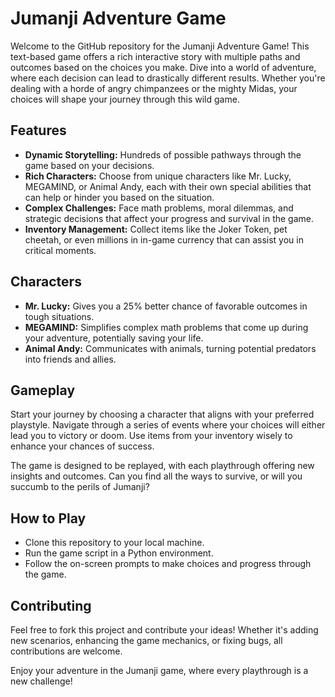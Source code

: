 # Jumanji Adventure Game

Welcome to the GitHub repository for the Jumanji Adventure Game! This text-based game offers a rich interactive story with multiple paths and outcomes based on the choices you make. Dive into a world of adventure, where each decision can lead to drastically different results. Whether you're dealing with a horde of angry chimpanzees or the mighty Midas, your choices will shape your journey through this wild game.

## Features

- **Dynamic Storytelling:** Hundreds of possible pathways through the game based on your decisions.
- **Rich Characters:** Choose from unique characters like Mr. Lucky, MEGAMIND, or Animal Andy, each with their own special abilities that can help or hinder you based on the situation.
- **Complex Challenges:** Face math problems, moral dilemmas, and strategic decisions that affect your progress and survival in the game.
- **Inventory Management:** Collect items like the Joker Token, pet cheetah, or even millions in in-game currency that can assist you in critical moments.

## Characters

- **Mr. Lucky:** Gives you a 25% better chance of favorable outcomes in tough situations.
- **MEGAMIND:** Simplifies complex math problems that come up during your adventure, potentially saving your life.
- **Animal Andy:** Communicates with animals, turning potential predators into friends and allies.

## Gameplay

Start your journey by choosing a character that aligns with your preferred playstyle. Navigate through a series of events where your choices will either lead you to victory or doom. Use items from your inventory wisely to enhance your chances of success. 

The game is designed to be replayed, with each playthrough offering new insights and outcomes. Can you find all the ways to survive, or will you succumb to the perils of Jumanji?

## How to Play

- Clone this repository to your local machine.
- Run the game script in a Python environment.
- Follow the on-screen prompts to make choices and progress through the game.

## Contributing

Feel free to fork this project and contribute your ideas! Whether it's adding new scenarios, enhancing the game mechanics, or fixing bugs, all contributions are welcome.


Enjoy your adventure in the Jumanji game, where every playthrough is a new challenge!

